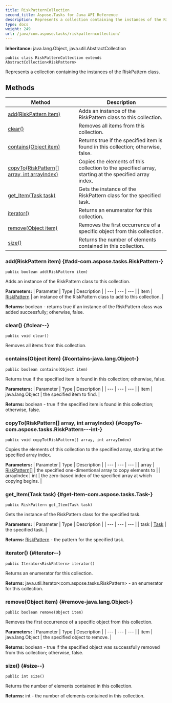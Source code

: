 ```yaml
---
title: RiskPatternCollection
second_title: Aspose.Tasks for Java API Reference
description: Represents a collection containing the instances of the RiskPattern class.
type: docs
weight: 249
url: /java/com.aspose.tasks/riskpatterncollection/
---
```


**Inheritance:**
java.lang.Object, java.util.AbstractCollection
```
public class RiskPatternCollection extends AbstractCollection<RiskPattern>
```

Represents a collection containing the instances of the  RiskPattern  class.
## Methods

| Method | Description |
| --- | --- |
| [add(RiskPattern item)](#add-com.aspose.tasks.RiskPattern-) | Adds an instance of the  RiskPattern  class to this collection. |
| [clear()](#clear--) | Removes all items from this collection. |
| [contains(Object item)](#contains-java.lang.Object-) | Returns true if the specified item is found in this collection; otherwise, false. |
| [copyTo(RiskPattern[] array, int arrayIndex)](#copyTo-com.aspose.tasks.RiskPattern---int-) | Copies the elements of this collection to the specified array, starting at the specified array index. |
| [get_Item(Task task)](#get-Item-com.aspose.tasks.Task-) | Gets the instance of the  RiskPattern  class for the specified task. |
| [iterator()](#iterator--) | Returns an enumerator for this collection. |
| [remove(Object item)](#remove-java.lang.Object-) | Removes the first occurrence of a specific object from this collection. |
| [size()](#size--) | Returns the number of elements contained in this collection. |
### add(RiskPattern item) {#add-com.aspose.tasks.RiskPattern-}
```
public boolean add(RiskPattern item)
```


Adds an instance of the  RiskPattern  class to this collection.

**Parameters:**
| Parameter | Type | Description |
| --- | --- | --- |
| item | [RiskPattern](../../com.aspose.tasks/riskpattern) | an instance of the  RiskPattern  class to add to this collection. |

**Returns:**
boolean - returns true if an instance of the  RiskPattern  class was added successfully; otherwise, false.
### clear() {#clear--}
```
public void clear()
```


Removes all items from this collection.

### contains(Object item) {#contains-java.lang.Object-}
```
public boolean contains(Object item)
```


Returns true if the specified item is found in this collection; otherwise, false.

**Parameters:**
| Parameter | Type | Description |
| --- | --- | --- |
| item | java.lang.Object | the specified item to find. |

**Returns:**
boolean - true if the specified item is found in this collection; otherwise, false.
### copyTo(RiskPattern[] array, int arrayIndex) {#copyTo-com.aspose.tasks.RiskPattern---int-}
```
public void copyTo(RiskPattern[] array, int arrayIndex)
```


Copies the elements of this collection to the specified array, starting at the specified array index.

**Parameters:**
| Parameter | Type | Description |
| --- | --- | --- |
| array | [RiskPattern\[\]](../../com.aspose.tasks/riskpattern) | the specified one-dimentional array to copy elements to |
| arrayIndex | int | the zero-based index of the specified array at which copying begins. |

### get_Item(Task task) {#get-Item-com.aspose.tasks.Task-}
```
public RiskPattern get_Item(Task task)
```


Gets the instance of the  RiskPattern  class for the specified task.

**Parameters:**
| Parameter | Type | Description |
| --- | --- | --- |
| task | [Task](../../com.aspose.tasks/task) | the specified task. |

**Returns:**
[RiskPattern](../../com.aspose.tasks/riskpattern) - the pattern for the specified task.
### iterator() {#iterator--}
```
public Iterator<RiskPattern> iterator()
```


Returns an enumerator for this collection.

**Returns:**
java.util.Iterator&lt;com.aspose.tasks.RiskPattern&gt; - an enumerator for this collection.
### remove(Object item) {#remove-java.lang.Object-}
```
public boolean remove(Object item)
```


Removes the first occurrence of a specific object from this collection.

**Parameters:**
| Parameter | Type | Description |
| --- | --- | --- |
| item | java.lang.Object | the specified object to remove. |

**Returns:**
boolean - true if the specified object was successfully removed from this collection; otherwise, false.
### size() {#size--}
```
public int size()
```


Returns the number of elements contained in this collection.

**Returns:**
int - the number of elements contained in this collection.
